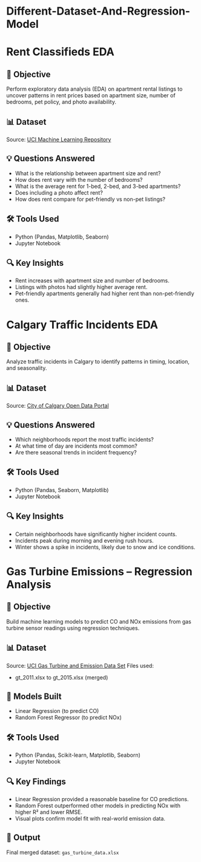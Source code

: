# Different-Dataset-And-Regression-Model
# Rent Classifieds EDA

## 📌 Objective
Perform exploratory data analysis (EDA) on apartment rental listings to uncover patterns in rent prices based on apartment size, number of bedrooms, pet policy, and photo availability.

## 📊 Dataset
Source: [UCI Machine Learning Repository](https://archive.ics.uci.edu/dataset/555/apartment+for+rent+classified/)

## 💡 Questions Answered
- What is the relationship between apartment size and rent?
- How does rent vary with the number of bedrooms?
- What is the average rent for 1-bed, 2-bed, and 3-bed apartments?
- Does including a photo affect rent?
- How does rent compare for pet-friendly vs non-pet listings?

## 🛠 Tools Used
- Python (Pandas, Matplotlib, Seaborn)
- Jupyter Notebook

## 🔍 Key Insights
- Rent increases with apartment size and number of bedrooms.
- Listings with photos had slightly higher average rent.
- Pet-friendly apartments generally had higher rent than non-pet-friendly ones.
# Calgary Traffic Incidents EDA

## 📌 Objective
Analyze traffic incidents in Calgary to identify patterns in timing, location, and seasonality.

## 📊 Dataset
Source: [City of Calgary Open Data Portal](https://data.calgary.ca/Transportation-Transit/Traffic-Incidents/35ra-9556)

## 💡 Questions Answered
- Which neighborhoods report the most traffic incidents?
- At what time of day are incidents most common?
- Are there seasonal trends in incident frequency?

## 🛠 Tools Used
- Python (Pandas, Seaborn, Matplotlib)
- Jupyter Notebook

## 🔍 Key Insights
- Certain neighborhoods have significantly higher incident counts.
- Incidents peak during morning and evening rush hours.
- Winter shows a spike in incidents, likely due to snow and ice conditions.

# Gas Turbine Emissions – Regression Analysis

## 📌 Objective
Build machine learning models to predict CO and NOx emissions from gas turbine sensor readings using regression techniques.

## 📊 Dataset
Source: [UCI Gas Turbine and Emission Data Set](https://archive.ics.uci.edu/dataset/551/gas+turbine+co+and+nox+emission+data+set)
Files used:
- gt_2011.xlsx to gt_2015.xlsx (merged)

## 🧠 Models Built
- Linear Regression (to predict CO)
- Random Forest Regressor (to predict NOx)

## 🛠 Tools Used
- Python (Pandas, Scikit-learn, Matplotlib, Seaborn)
- Jupyter Notebook

## 🔍 Key Findings
- Linear Regression provided a reasonable baseline for CO predictions.
- Random Forest outperformed other models in predicting NOx with higher R² and lower RMSE.
- Visual plots confirm model fit with real-world emission data.

## 📁 Output
Final merged dataset: `gas_turbine_data.xlsx`
